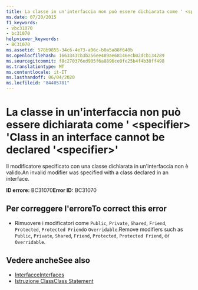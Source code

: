 ```yaml
---
title: La classe in un'interfaccia non può essere dichiarata come ' <specifier> '
ms.date: 07/20/2015
f1_keywords:
- vbc31070
- bc31070
helpviewer_keywords:
- BC31070
ms.assetid: 578b9855-34c6-4e73-a96c-b0a5a88f640b
ms.openlocfilehash: 1663343cb3b256ee489ae68146ecb02dcb134289
ms.sourcegitcommit: f8c270376ed905f6a8896ce0fe25b4f4b38ff498
ms.translationtype: MT
ms.contentlocale: it-IT
ms.lasthandoff: 06/04/2020
ms.locfileid: "84405781"
---
```

# <a name="class-in-an-interface-cannot-be-declared-specifier"></a><span data-ttu-id="4a9b8-102">La classe in un'interfaccia non può essere dichiarata come ' \<specifier> '</span><span class="sxs-lookup"><span data-stu-id="4a9b8-102">Class in an interface cannot be declared '\<specifier>'</span></span>
<span data-ttu-id="4a9b8-103">Il modificatore specificato con una classe dichiarata in un'interfaccia non è valido.</span><span class="sxs-lookup"><span data-stu-id="4a9b8-103">An invalid modifier was specified with a class declared in an interface.</span></span>  
  
 <span data-ttu-id="4a9b8-104">**ID errore:** BC31070</span><span class="sxs-lookup"><span data-stu-id="4a9b8-104">**Error ID:** BC31070</span></span>  
  
## <a name="to-correct-this-error"></a><span data-ttu-id="4a9b8-105">Per correggere l'errore</span><span class="sxs-lookup"><span data-stu-id="4a9b8-105">To correct this error</span></span>  
  
- <span data-ttu-id="4a9b8-106">Rimuovere i modificatori come `Public`, `Private`, `Shared`, `Friend`, `Protected`, `Protected Friend`o `Overridable`.</span><span class="sxs-lookup"><span data-stu-id="4a9b8-106">Remove modifiers such as `Public`, `Private`, `Shared`, `Friend`, `Protected`, `Protected Friend`, or `Overridable`.</span></span>  
  
## <a name="see-also"></a><span data-ttu-id="4a9b8-107">Vedere anche</span><span class="sxs-lookup"><span data-stu-id="4a9b8-107">See also</span></span>

- [<span data-ttu-id="4a9b8-108">Interfacce</span><span class="sxs-lookup"><span data-stu-id="4a9b8-108">Interfaces</span></span>](../programming-guide/language-features/interfaces/index.md)
- [<span data-ttu-id="4a9b8-109">Istruzione Class</span><span class="sxs-lookup"><span data-stu-id="4a9b8-109">Class Statement</span></span>](../language-reference/statements/class-statement.md)
